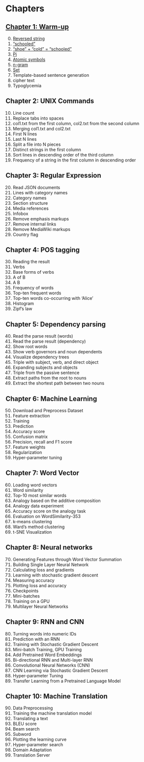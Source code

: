 # Chapters

## [Chapter 1: Warm-up](./01)

0. [Reversed string](./01/ex00.ts)
1. [“schooled”](./01/ex01.ts)
2. [“shoe” + “cold” = “schooled”](./01/ex02.ts)
3. [Pi](./01/ex03.ts)
4. [Atomic symbols](./01/ex04.ts)
5. [n-gram](./01/ex05.ts)
6. [Set](./01/ex06.ts)
7. Template-based sentence generation
8. cipher text
9. Typoglycemia

## Chapter 2: UNIX Commands

10. Line count
11. Replace tabs into spaces
12. col1.txt from the first column, col2.txt from the second column
13. Merging col1.txt and col2.txt
14. First N lines
15. Last N lines
16. Split a file into N pieces
17. Distinct strings in the first column
18. Sort lines in descending order of the third column
19. Frequency of a string in the first column in descending order

## Chapter 3: Regular Expression

20. Read JSON documents
21. Lines with category names
22. Category names
23. Section structure
24. Media references
25. Infobox
26. Remove emphasis markups
27. Remove internal links
28. Remove MediaWiki markups
29. Country flag

## Chapter 4: POS tagging

30. Reading the result
31. Verbs
32. Base forms of verbs
33. A of B
34. A B
35. Frequency of words
36. Top-ten frequent words
37. Top-ten words co-occurring with ‘Alice’
38. Histogram
39. Zipf’s law

## Chapter 5: Dependency parsing

40. Read the parse result (words)
41. Read the parse result (dependency)
42. Show root words
43. Show verb governors and noun dependents
44. Visualize dependency trees
45. Triple with subject, verb, and direct object
46. Expanding subjects and objects
47. Triple from the passive sentence
48. Extract paths from the root to nouns
49. Extract the shortest path between two nouns

## Chapter 6: Machine Learning

50. Download and Preprocess Dataset
51. Feature extraction
52. Training
53. Prediction
54. Accuracy score
55. Confusion matrix
56. Precision, recall and F1 score
57. Feature weights
58. Regularization
59. Hyper-parameter tuning

## Chapter 7: Word Vector

60. Loading word vectors
61. Word similarity
62. Top-10 most similar words
63. Analogy based on the additive composition
64. Analogy data experiment
65. Accuracy score on the analogy task
66. Evaluation on WordSimilarity-353
67. k-means clustering
68. Ward’s method clustering
69. t-SNE Visualization

## Chapter 8: Neural networks

70. Generating Features through Word Vector Summation
71. Building Single Layer Neural Network
72. Calculating loss and gradients
73. Learning with stochastic gradient descent
74. Measuring accuracy
75. Plotting loss and accuracy
76. Checkpoints
77. Mini-batches
78. Training on a GPU
79. Multilayer Neural Networks

## Chapter 9: RNN and CNN

80. Turning words into numeric IDs
81. Prediction with an RNN
82. Training with Stochastic Gradient Descent
83. Mini-batch Training, GPU Training
84. Add Pretrained Word Embeddings
85. Bi-directional RNN and Multi-layer RNN
86. Convolutional Neural Networks (CNN)
87. CNN Learning via Stochastic Gradient Descent
88. Hyper-parameter Tuning
89. Transfer Learning from a Pretrained Language Model

## Chapter 10: Machine Translation

90. Data Preprocessing
91. Training the machine translation model
92. Translating a text
93. BLEU score
94. Beam search
95. Subword
96. Plotting the learning curve
97. Hyper-parameter search
98. Domain Adaptation
99. Translation Server
